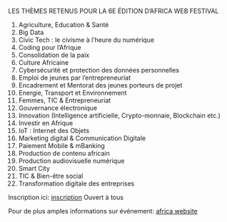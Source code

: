 LES THÈMES RETENUS POUR LA 6E ÉDITION D’AFRICA WEB FESTIVAL

1. Agriculture, Education & Santé
1. Big Data
1. Civic Tech : le civisme à l’heure du numérique
1. Coding pour l’Afrique
1. Consolidation de la paix
1. Culture Africaine
1. Cybersécurité et protection des données personnelles
1. Emploi de jeunes par l’entrepreneuriat
1. Encadrement et Mentorat des jeunes porteurs de projet
1. Energie, Transport et Environnement
1. Femmes, TIC & Entrepreneuriat
1. Gouvernance électronique
1. Innovation (Intelligence artificielle, Crypto-monnaie, Blockchain etc.)
1. Investir en Afrique
1. IoT : Internet des Objets
1. Marketing digital & Communication Digitale
1. Paiement Mobile & mBanking
1. Production de contenu africain
1. Production audiovisuelle numérique
1. Smart City
1. TIC & Bien-être social
1. Transformation digitale des entreprises

Inscription ici: [inscription](https://cutt.ly/2wdLocs) Ouvert à tous

Pour de plus amples informations sur événement: [africa website](www.africawebfestival.com)
